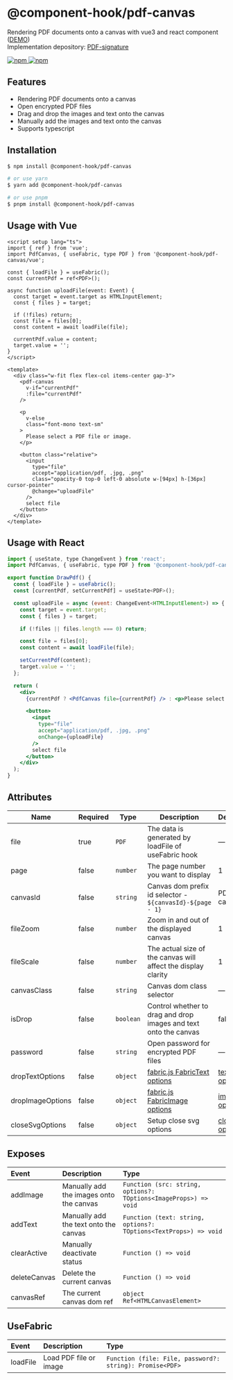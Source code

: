 # @component-hook/pdf-canvas

Rendering PDF documents onto a canvas with vue3 and react component ([DEMO](https://tzuyi0817.github.io/component-hook/#/component/pdf-canvas))  
Implementation depository: [PDF-signature](https://github.com/tzuyi0817/PDF-signature)

<p>
  <a href="https://npm-stat.com/charts.html?package=@component-hook/pdf-canvas">
    <img src="https://img.shields.io/npm/dm/@component-hook/pdf-canvas.svg" alt="npm"/>
  </a>
  <a href="https://www.npmjs.com/package/@component-hook/pdf-canvas">
    <img src="https://img.shields.io/npm/v/@component-hook/pdf-canvas.svg" alt="npm"/>
  </a>
</p>

## Features

- Rendering PDF documents onto a canvas
- Open encrypted PDF files
- Drag and drop the images and text onto the canvas
- Manually add the images and text onto the canvas
- Supports typescript

## Installation

```bash
$ npm install @component-hook/pdf-canvas

# or use yarn
$ yarn add @component-hook/pdf-canvas

# or use pnpm
$ pnpm install @component-hook/pdf-canvas
```

## Usage with Vue

```vue
<script setup lang="ts">
import { ref } from 'vue';
import PdfCanvas, { useFabric, type PDF } from '@component-hook/pdf-canvas/vue';

const { loadFile } = useFabric();
const currentPdf = ref<PDF>();

async function uploadFile(event: Event) {
  const target = event.target as HTMLInputElement;
  const { files } = target;

  if (!files) return;
  const file = files[0];
  const content = await loadFile(file);

  currentPdf.value = content;
  target.value = '';
}
</script>

<template>
  <div class="w-fit flex flex-col items-center gap-3">
    <pdf-canvas
      v-if="currentPdf"
      :file="currentPdf"
    />

    <p
      v-else
      class="font-mono text-sm"
    >
      Please select a PDF file or image.
    </p>

    <button class="relative">
      <input
        type="file"
        accept="application/pdf, .jpg, .png"
        class="opacity-0 top-0 left-0 absolute w-[94px] h-[36px] cursor-pointer"
        @change="uploadFile"
      />
      select file
    </button>
  </div>
</template>
```

## Usage with React

```jsx
import { useState, type ChangeEvent } from 'react';
import PdfCanvas, { useFabric, type PDF } from '@component-hook/pdf-canvas/react';

export function DrawPdf() {
  const { loadFile } = useFabric();
  const [currentPdf, setCurrentPdf] = useState<PDF>();

  const uploadFile = async (event: ChangeEvent<HTMLInputElement>) => {
    const target = event.target;
    const { files } = target;

    if (!files || files.length === 0) return;

    const file = files[0];
    const content = await loadFile(file);

    setCurrentPdf(content);
    target.value = '';
  };

  return (
    <div>
      {currentPdf ? <PdfCanvas file={currentPdf} /> : <p>Please select a PDF file or image.</p>}

      <button>
        <input
          type="file"
          accept="application/pdf, .jpg, .png"
          onChange={uploadFile}
        />
        select file
      </button>
    </div>
  );
}

```

## Attributes

| Name             | Required | Type      | Description                                                            | Default                                                                                                       |
| ---------------- | -------- | --------- | ---------------------------------------------------------------------- | ------------------------------------------------------------------------------------------------------------- |
| file             | true     | `PDF`     | The data is generated by loadFile of useFabric hook                    | —                                                                                                             |
| page             | false    | `number`  | The page number you want to display                                    | 1                                                                                                             |
| canvasId         | false    | `string`  | Canvas dom prefix id selector - `${canvasId}-${page - 1}`              | PDF-canvas                                                                                                    |
| fileZoom         | false    | `number`  | Zoom in and out of the displayed canvas                                | 1                                                                                                             |
| fileScale        | false    | `number`  | The actual size of the canvas will affect the display clarity          | 1                                                                                                             |
| canvasClass      | false    | `string`  | Canvas dom class selector                                              | —                                                                                                             |
| isDrop           | false    | `boolean` | Control whether to drag and drop images and text onto the canvas       | false                                                                                                         |
| password         | false    | `string`  | Open password for encrypted PDF files                                  | —                                                                                                             |
| dropTextOptions  | false    | `object`  | [fabric.js FabricText options](https://github.com/fabricjs/fabric.js)  | [text options](https://github.com/tzuyi0817/component-hook/blob/master/packages/pdf-canvas/configs/index.ts)  |
| dropImageOptions | false    | `object`  | [fabric.js FabricImage options](https://github.com/fabricjs/fabric.js) | [image options](https://github.com/tzuyi0817/component-hook/blob/master/packages/pdf-canvas/configs/index.ts) |
| closeSvgOptions  | false    | `object`  | Setup close svg options                                                | [close options](https://github.com/tzuyi0817/component-hook/blob/master/packages/pdf-canvas/configs/index.ts) |

## Exposes

| Event        | Description                             | Type                                                             |
| :----------- | :-------------------------------------- | :--------------------------------------------------------------- |
| addImage     | Manually add the images onto the canvas | `Function (src: string, options?: TOptions<ImageProps>) => void` |
| addText      | Manually add the text onto the canvas   | `Function (text: string, options?: TOptions<TextProps>) => void` |
| clearActive  | Manually deactivate status              | `Function () => void`                                            |
| deleteCanvas | Delete the current canvas               | `Function () => void`                                            |
| canvasRef    | The current canvas dom ref              | `object Ref<HTMLCanvasElement>`                                  |

## UseFabric

| Event    | Description            | Type                                                     |
| :------- | :--------------------- | :------------------------------------------------------- |
| loadFile | Load PDF file or image | `Function (file: File, password?: string): Promise<PDF>` |
